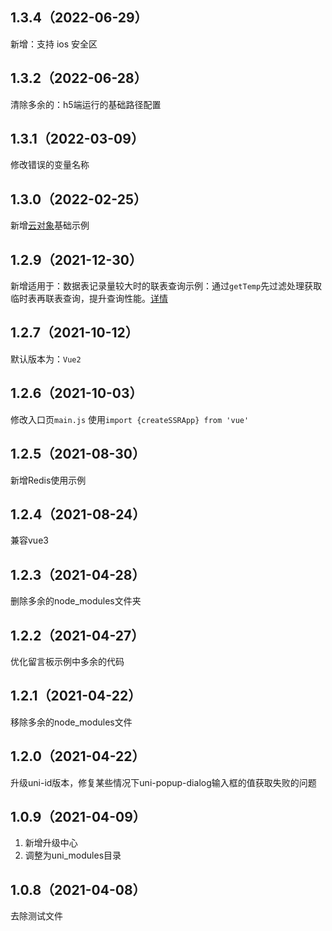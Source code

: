 ## 1.3.4（2022-06-29）
新增：支持 ios 安全区
## 1.3.2（2022-06-28）
清除多余的：h5端运行的基础路径配置
## 1.3.1（2022-03-09）
修改错误的变量名称
## 1.3.0（2022-02-25）
新增[云对象](https://uniapp.dcloud.net.cn/uniCloud/cloud-obj)基础示例
## 1.2.9（2021-12-30）
新增适用于：数据表记录量较大时的联表查询示例：通过`getTemp`先过滤处理获取临时表再联表查询，提升查询性能。[详情](https://uniapp.dcloud.io/uniCloud/jql?id=lookup)
## 1.2.7（2021-10-12）
默认版本为：`Vue2`
## 1.2.6（2021-10-03）
修改入口页`main.js` 使用`import {createSSRApp} from 'vue' `
## 1.2.5（2021-08-30）
新增Redis使用示例
## 1.2.4（2021-08-24）
兼容vue3
## 1.2.3（2021-04-28）
删除多余的node_modules文件夹
## 1.2.2（2021-04-27）
优化留言板示例中多余的代码
## 1.2.1（2021-04-22）
移除多余的node_modules文件
## 1.2.0（2021-04-22）
升级uni-id版本，修复某些情况下uni-popup-dialog输入框的值获取失败的问题
## 1.0.9（2021-04-09）
1. 新增升级中心
2. 调整为uni_modules目录
## 1.0.8（2021-04-08）
去除测试文件
